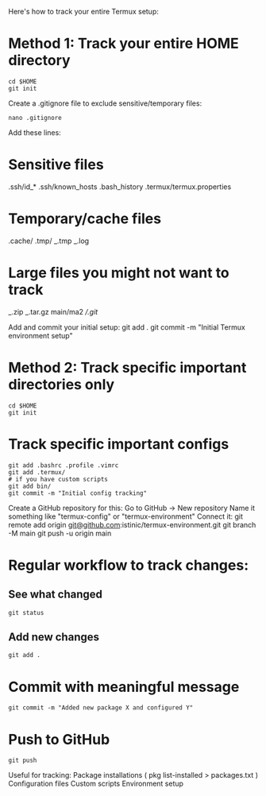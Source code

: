 Here's how to track your entire Termux setup:

# Method 1: Track your entire HOME directory
    cd $HOME
    git init

Create a .gitignore file to exclude sensitive/temporary files:

    nano .gitignore

Add these lines:

# Sensitive files
.ssh/id\_\*
.ssh/known_hosts
.bash_history
.termux/termux.properties

# Temporary/cache files
.cache/
.tmp/
_.tmp
_.log

# Large files you might not want to track
_.zip
_.tar.gz
main/ma2
*/.git*

Add and commit your initial setup:
git add .
git commit -m "Initial Termux environment setup"

# Method 2: Track specific important directories only

    cd $HOME
    git init

# Track specific important configs

    git add .bashrc .profile .vimrc
    git add .termux/
    # if you have custom scripts
    git add bin/
    git commit -m "Initial config tracking"

Create a GitHub repository for this:
Go to GitHub → New repository
Name it something like "termux-config" or "termux-environment"
Connect it:
git remote add origin git@github.com:istinic/termux-environment.git
git branch -M main
git push -u origin main

# Regular workflow to track changes:

## See what changed

    git status

## Add new changes

    git add .

# Commit with meaningful message

    git commit -m "Added new package X and configured Y"

# Push to GitHub

    git push

Useful for tracking:
Package installations (
pkg list-installed > packages.txt
)
Configuration files
Custom scripts
Environment setup
